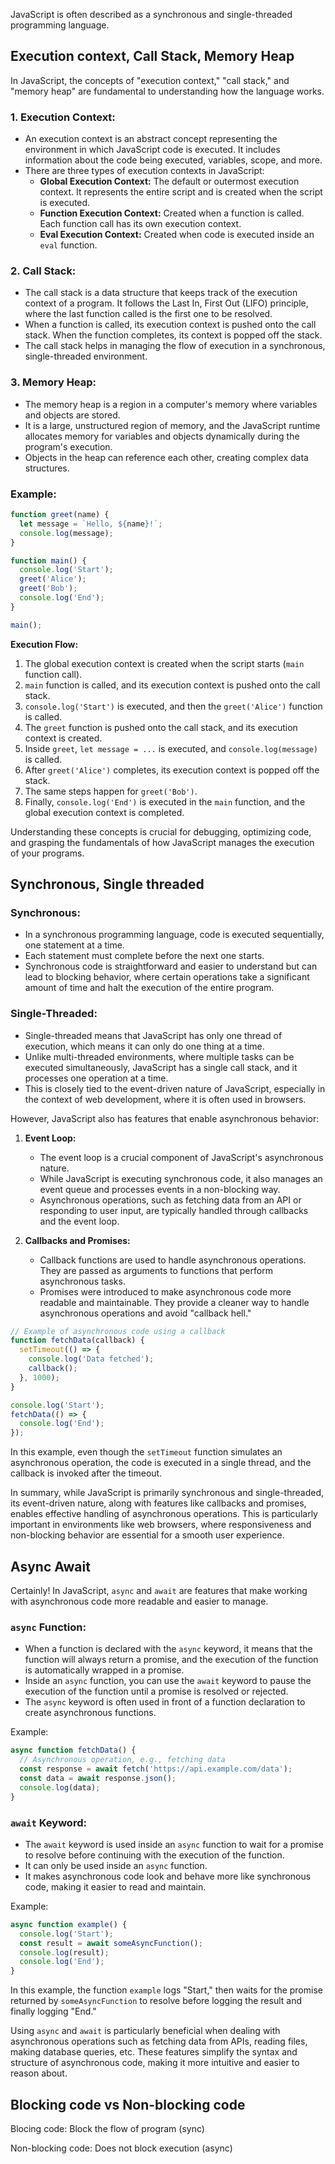 JavaScript is often described as a synchronous and single-threaded programming language.

## Execution context, Call Stack, Memory Heap

In JavaScript, the concepts of "execution context," "call stack," and "memory heap" are fundamental to understanding how the language works.

### 1. Execution Context:
- An execution context is an abstract concept representing the environment in which JavaScript code is executed. It includes information about the code being executed, variables, scope, and more.
- There are three types of execution contexts in JavaScript:
  - **Global Execution Context:** The default or outermost execution context. It represents the entire script and is created when the script is executed.
  - **Function Execution Context:** Created when a function is called. Each function call has its own execution context.
  - **Eval Execution Context:** Created when code is executed inside an `eval` function.

### 2. Call Stack:
- The call stack is a data structure that keeps track of the execution context of a program. It follows the Last In, First Out (LIFO) principle, where the last function called is the first one to be resolved.
- When a function is called, its execution context is pushed onto the call stack. When the function completes, its context is popped off the stack.
- The call stack helps in managing the flow of execution in a synchronous, single-threaded environment.

### 3. Memory Heap:
- The memory heap is a region in a computer's memory where variables and objects are stored.
- It is a large, unstructured region of memory, and the JavaScript runtime allocates memory for variables and objects dynamically during the program's execution.
- Objects in the heap can reference each other, creating complex data structures.

### Example:
```javascript
function greet(name) {
  let message = `Hello, ${name}!`;
  console.log(message);
}

function main() {
  console.log('Start');
  greet('Alice');
  greet('Bob');
  console.log('End');
}

main();
```

**Execution Flow:**
1. The global execution context is created when the script starts (`main` function call).
2. `main` function is called, and its execution context is pushed onto the call stack.
3. `console.log('Start')` is executed, and then the `greet('Alice')` function is called.
4. The `greet` function is pushed onto the call stack, and its execution context is created.
5. Inside `greet`, `let message = ...` is executed, and `console.log(message)` is called.
6. After `greet('Alice')` completes, its execution context is popped off the stack.
7. The same steps happen for `greet('Bob')`.
8. Finally, `console.log('End')` is executed in the `main` function, and the global execution context is completed.

Understanding these concepts is crucial for debugging, optimizing code, and grasping the fundamentals of how JavaScript manages the execution of your programs.


## Synchronous,  Single threaded

### Synchronous:
- In a synchronous programming language, code is executed sequentially, one statement at a time.
- Each statement must complete before the next one starts.
- Synchronous code is straightforward and easier to understand but can lead to blocking behavior, where certain operations take a significant amount of time and halt the execution of the entire program.

### Single-Threaded:
- Single-threaded means that JavaScript has only one thread of execution, which means it can only do one thing at a time.
- Unlike multi-threaded environments, where multiple tasks can be executed simultaneously, JavaScript has a single call stack, and it processes one operation at a time.
- This is closely tied to the event-driven nature of JavaScript, especially in the context of web development, where it is often used in browsers.

However, JavaScript also has features that enable asynchronous behavior:

1. **Event Loop:**
   - The event loop is a crucial component of JavaScript's asynchronous nature.
   - While JavaScript is executing synchronous code, it also manages an event queue and processes events in a non-blocking way.
   - Asynchronous operations, such as fetching data from an API or responding to user input, are typically handled through callbacks and the event loop.

2. **Callbacks and Promises:**
   - Callback functions are used to handle asynchronous operations. They are passed as arguments to functions that perform asynchronous tasks.
   - Promises were introduced to make asynchronous code more readable and maintainable. They provide a cleaner way to handle asynchronous operations and avoid "callback hell."

```javascript
// Example of asynchronous code using a callback
function fetchData(callback) {
  setTimeout(() => {
    console.log('Data fetched');
    callback();
  }, 1000);
}

console.log('Start');
fetchData(() => {
  console.log('End');
});
```

In this example, even though the `setTimeout` function simulates an asynchronous operation, the code is executed in a single thread, and the callback is invoked after the timeout.

In summary, while JavaScript is primarily synchronous and single-threaded, its event-driven nature, along with features like callbacks and promises, enables effective handling of asynchronous operations. This is particularly important in environments like web browsers, where responsiveness and non-blocking behavior are essential for a smooth user experience.


## Async Await

Certainly! In JavaScript, `async` and `await` are features that make working with asynchronous code more readable and easier to manage.

### `async` Function:
- When a function is declared with the `async` keyword, it means that the function will always return a promise, and the execution of the function is automatically wrapped in a promise.
- Inside an `async` function, you can use the `await` keyword to pause the execution of the function until a promise is resolved or rejected.
- The `async` keyword is often used in front of a function declaration to create asynchronous functions.

Example:
```javascript
async function fetchData() {
  // Asynchronous operation, e.g., fetching data
  const response = await fetch('https://api.example.com/data');
  const data = await response.json();
  console.log(data);
}
```

### `await` Keyword:
- The `await` keyword is used inside an `async` function to wait for a promise to resolve before continuing with the execution of the function.
- It can only be used inside an `async` function.
- It makes asynchronous code look and behave more like synchronous code, making it easier to read and maintain.

Example:
```javascript
async function example() {
  console.log('Start');
  const result = await someAsyncFunction();
  console.log(result);
  console.log('End');
}
```

In this example, the function `example` logs "Start," then waits for the promise returned by `someAsyncFunction` to resolve before logging the result and finally logging "End."

Using `async` and `await` is particularly beneficial when dealing with asynchronous operations such as fetching data from APIs, reading files, making database queries, etc. These features simplify the syntax and structure of asynchronous code, making it more intuitive and easier to reason about.


## Blocking code vs Non-blocking code

Blocing code: Block the flow of program (sync)

Non-blocking code: Does not block execution (async)